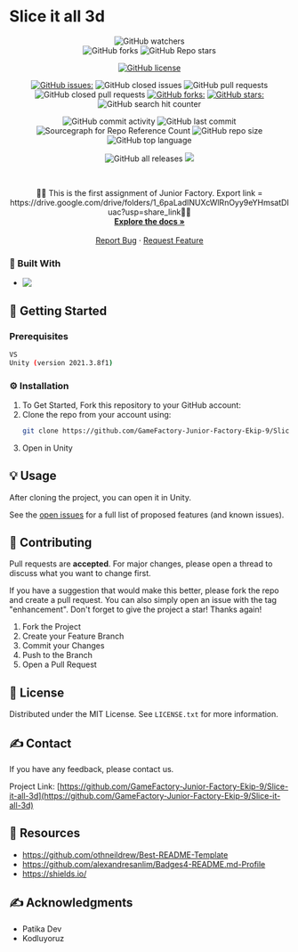 # Slice it all 3d
 
<div align="center">

![GitHub watchers](https://img.shields.io/github/watchers/GameFactory-Junior-Factory-Ekip-9/Slice-it-all-3d?style=social)   
![GitHub forks](https://img.shields.io/github/forks/GameFactory-Junior-Factory-Ekip-9/Slice-it-all-3d?style=social)
![GitHub Repo stars](https://img.shields.io/github/stars/GameFactory-Junior-Factory-Ekip-9/Slice-it-all-3d?style=social)
 
[![GitHub license](https://img.shields.io/github/license/GameFactory-Junior-Factory-Ekip-9/Slice-it-all-3d)](https://github.com/GameFactory-Junior-Factory-Ekip-9/Slice-it-all-3d/blob/main/LICENSE)    
 
[![GitHub issues:](https://img.shields.io/github/issues/GameFactory-Junior-Factory-Ekip-9/Slice-it-all-3d)](https://img.shields.io/github/issues/GameFactory-Junior-Factory-Ekip-9/Slice-it-all-3d)
![GitHub closed issues](https://img.shields.io/github/issues-closed-raw/GameFactory-Junior-Factory-Ekip-9/Slice-it-all-3d)
![GitHub pull requests](https://img.shields.io/github/issues-pr/GameFactory-Junior-Factory-Ekip-9/Slice-it-all-3d)
![GitHub closed pull requests](https://img.shields.io/github/issues-pr-closed-raw/GameFactory-Junior-Factory-Ekip-9/Slice-it-all-3d) 
[![GitHub forks:](https://img.shields.io/github/forks/GameFactory-Junior-Factory-Ekip-9/Slice-it-all-3d)](https://img.shields.io/github/forks/GameFactory-Junior-Factory-Ekip-9/Slice-it-all-3d)
[![GitHub stars:](https://img.shields.io/github/stars/GameFactory-Junior-Factory-Ekip-9/Slice-it-all-3d)](https://img.shields.io/github/stars/GameFactory-Junior-Factory-Ekip-9/Slice-it-all-3d)
![GitHub search hit counter](https://img.shields.io/github/search/GameFactory-Junior-Factory-Ekip-9/Slice-it-all-3d/goto)

![GitHub commit activity](https://img.shields.io/github/commit-activity/m/GameFactory-Junior-Factory-Ekip-9/Slice-it-all-3d)
![GitHub last commit](https://img.shields.io/github/last-commit/GameFactory-Junior-Factory-Ekip-9/Slice-it-all-3d)
![Sourcegraph for Repo Reference Count](https://img.shields.io/sourcegraph/rrc/Slice-it-all-3d)
![GitHub repo size](https://img.shields.io/github/repo-size/GameFactory-Junior-Factory-Ekip-9/Slice-it-all-3d)
![GitHub top language](https://img.shields.io/github/languages/top/GameFactory-Junior-Factory-Ekip-9/Slice-it-all-3d) 

![GitHub all releases](https://img.shields.io/github/downloads/GameFactory-Junior-Factory-Ekip-9/Slice-it-all-3d/total)
 <a href="https://github.com/GameFactory-Junior-Factory-Ekip-9/Slice-it-all-3d/archive/refs/heads/main.zip">
<img src="https://img.shields.io/badge/Download-Project-blue" /></a> 
</div>




<!-- PROJECT LOGO -->
<br />
<div align="center">

  <p align="center">
    👨‍💻 This is the first assignment of Junior Factory. Export link = https://drive.google.com/drive/folders/1_6paLadINUXcWlRnOyy9eYHmsatDIuac?usp=share_link👨‍💻
    <br />
    <a href="https://github.com/GameFactory-Junior-Factory-Ekip-9/Slice-it-all-3d"><strong>Explore the docs »</strong></a>
    <br />
    <br />
    <a href="https://github.com/GameFactory-Junior-Factory-Ekip-9/Slice-it-all-3d/issues">Report Bug</a>
    ·
    <a href="https://github.com/GameFactory-Junior-Factory-Ekip-9/Slice-it-all-3d/issues">Request Feature</a>
  </p>
</div>


### 👾  Built With

* <img align="left" src="https://img.shields.io/badge/Unity-100000?style=for-the-badge&logo=unity&logoColor=white" /> 
 

<!-- GETTING STARTED -->
## 🏁 Getting Started

### Prerequisites
  ```sh
  VS
  Unity (version 2021.3.8f1)
  ```

### ⚙️ Installation

1. To Get Started, Fork this repository to your GitHub account:
2. Clone the repo from your account using:
   ```sh
   git clone https://github.com/GameFactory-Junior-Factory-Ekip-9/Slice-it-all-3d.git
   ```
3. Open in Unity


<!-- USAGE EXAMPLES -->
## 💡 Usage

After cloning the project, you can open it in Unity.

See the [open issues](https://github.com/GameFactory-Junior-Factory-Ekip-9/Slice-it-all-3d/issues) for a full list of proposed features (and known issues).

  
<!-- CONTRIBUTING -->
## 🧐 Contributing

Pull requests are **accepted**. For major changes, please open a thread to discuss what you want to change first.

If you have a suggestion that would make this better, please fork the repo and create a pull request. You can also simply open an issue with the tag "enhancement".
Don't forget to give the project a star! Thanks again!

1. Fork the Project
2. Create your Feature Branch 
3. Commit your Changes 
4. Push to the Branch 
5. Open a Pull Request

 

<!-- LICENSE -->
## 📝 License

Distributed under the MIT License. See `LICENSE.txt` for more information.


<!-- CONTACT -->
## ✍️ Contact

If you have any feedback, please contact us.

Project Link: [https://github.com/GameFactory-Junior-Factory-Ekip-9/Slice-it-all-3d](https://github.com/GameFactory-Junior-Factory-Ekip-9/Slice-it-all-3d)


<!-- Resources -->
## 🚀 Resources

* https://github.com/othneildrew/Best-README-Template
* https://github.com/alexandresanlim/Badges4-README.md-Profile
* https://shields.io/



<!-- ACKNOWLEDGMENTS -->
## ✍️ Acknowledgments

* Patika Dev
* Kodluyoruz

